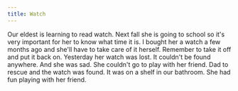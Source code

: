 ```yaml
---
title: Watch
---
```


Our eldest is learning to read watch. Next fall she is going to school so it's very important for her to know what time it is. I bought her a watch a few months ago and she'll have to take care of it herself. Remember to take it off and put it back on. Yesterday her watch was lost. It couldn't be found anywhere. And she was sad. She couldn't go to play with her friend. Dad to rescue and the watch was found. It was on a shelf in our bathroom. She had fun playing with her friend.